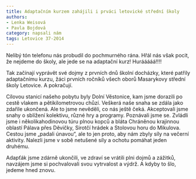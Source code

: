 ```yaml
---
title: Adaptačním kurzem zahájili i prváci letovické střední školy
authors:
- Lenka Weisová
- Pavla Bojdová
category: napsali nám
tags: Letovice 37-2014 
---
```


Nelibý tón telefonu nás probudil do pochmurného rána. Hřál nás však pocit, že nejdeme do školy, ale jede se na adaptační kurz! Hurááááá!!!!

Tak začínají vyprávět své dojmy z prvních dnů školní docházky, které patřily adaptačnímu kurzu, žáci prvních ročníků všech oborů Masarykovy střední školy Letovice. A pokračují.

Cílovou stanicí našeho pobytu byly Dolní Věstonice, kam jsme dorazili po cestě vlakem a pětikilometrovou chůzí. Veškerá naše snaha se zdála jako zdařile ukončená. Ale to jsme nevěděli, co nás ještě čeká. Akceptovali jsme snahy o sblížení kolektivu, různé hry a programy. Poznávali jsme se. Zvládli jsme i několikahodinovou túru plnou kopců a bláta Chráněnou krajinnou oblastí Pálava přes Děvičky, Sirotčí hrádek a Stolovou horu do Mikulova. Cestou jsme „padali únavou“, ale to jen proto, aby nám zbyly síly na večerní aktivity. Nalezli jsme v sobě netušené síly a ochotu pomáhat jeden druhému.

Adapťák jsme zdárně ukončili, ve zdraví se vrátili plni dojmů a zážitků, navzájem jsme si pochvalovali svou vytrvalost a výdrž. A kdyby to šlo, jedeme hned znovu.
